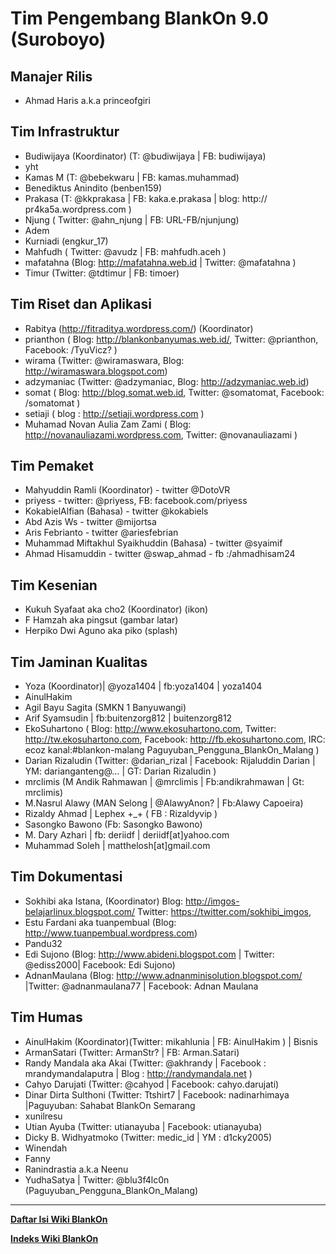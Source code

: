 # Tim Pengembang BlankOn 9.0 (Suroboyo)

## Manajer Rilis
  * Ahmad Haris a.k.a princeofgiri

## Tim Infrastruktur
   * Budiwijaya (Koordinator) (T: @budiwijaya | FB: budiwijaya)
   * yht
   * Kamas M (T: @bebekwaru | FB: kamas.muhammad)
   * Benediktus Anindito (benben159)
   * Prakasa (T: @kkprakasa | FB: kaka.e.prakasa | blog: http:// pr4ka5a.wordpress.com )
   * Njung ( Twitter: @ahn_njung | FB: URL-FB/njunjung)
   * Adem
   * Kurniadi (engkur_17)
   * Mahfudh ( Twitter: @avudz | FB: mahfudh.aceh )
   * mafatahna (Blog: ​http://mafatahna.web.id | Twitter: @mafatahna )
   * Timur (Twitter: @tdtimur | FB: timoer)

## Tim Riset dan Aplikasi
   * Rabitya (​http://fitraditya.wordpress.com/) (Koordinator)
   * prianthon ( Blog: ​http://blankonbanyumas.web.id/, Twitter: @prianthon, Facebook: /TyuVicz? )
   * wirama (Twitter: @wiramaswara, Blog: ​http://wiramaswara.blogspot.com)
   * adzymaniac (Twitter: @adzymaniac, Blog: ​http://adzymaniac.web.id)
   * somat ( Blog: ​http://blog.somat.web.id, Twitter: @somatomat, Facebook: /somatomat )
   * setiaji ( blog : ​http://setiaji.wordpress.com )
   * Muhamad Novan Aulia Zam Zami ( Blog: ​http://novanauliazami.wordpress.com, Twitter: @novanauliazami )

## Tim Pemaket
   * Mahyuddin Ramli (Koordinator) - twitter @DotoVR
   * priyess - twitter: @priyess, FB: facebook.com/priyess
   * KokabielAlfian (Bahasa) - twitter @kokabiels
   * Abd Azis Ws - twitter @mijortsa
   * Aris Febrianto - twitter @ariesfebrian
   * Muhammad Miftakhul Syaikhuddin (Bahasa) - twitter @syaimif
   * Ahmad Hisamuddin - twitter @swap_ahmad - fb :/ahmadhisam24

## Tim Kesenian
   * Kukuh Syafaat aka cho2 (Koordinator) (ikon)
   * F Hamzah aka pingsut (gambar latar)
   * Herpiko Dwi Aguno aka piko (splash)

## Tim Jaminan Kualitas
   * Yoza (Koordinator)| @yoza1404 | fb:yoza1404 | yoza1404
   * AinulHakim
   * Agil Bayu Sagita (SMKN 1 Banyuwangi)
   * Arif Syamsudin | fb:buitenzorg812 | buitenzorg812
   * EkoSuhartono ( Blog: ​http://www.ekosuhartono.com, Twitter: ​http://tw.ekosuhartono.com, Facebook: ​http://fb.ekosuhartono.com, IRC: ecoz  kanal:#blankon-malang Paguyuban_Pengguna_BlankOn_Malang )
   * Darian Rizaludin (Twitter: @darian_rizal | Facebook: Rijaluddin Darian |  YM: darianganteng@… | GT: Darian Rizaludin )
   * mrclimis (M Andik Rahmawan | @mrclimis | Fb:andikrahmawan | Gt: mrclimis)
   * M.Nasrul Alawy (MAN Selong | @AlawyAnon? | Fb:Alawy Capoeira)
   * Rizaldy Ahmad | Lephex +_+ ( FB : Rizaldyvip )
   * Sasongko Bawono (Fb: Sasongko Bawono)
   * M. Dary Azhari | fb: deriidf | deriidf[at]yahoo.com
   * Muhammad Soleh | matthelosh[at]gmail.com

## Tim Dokumentasi
   * Sokhibi aka Istana, (Koordinator) Blog: ​http://imgos-belajarlinux.blogspot.com/ Twitter: ​https://twitter.com/sokhibi_imgos,
   * Estu Fardani aka tuanpembual (Blog: ​http://www.tuanpembual.wordpress.com)
   * Pandu32
   * Edi Sujono (Blog: ​http://www.abideni.blogspot.com | Twitter: @ediss2000| Facebook: Edi Sujono)
   * AdnanMaulana (Blog: ​http://www.adnanminisolution.blogspot.com/ |Twitter: @adnanmaulana77 | Facebook: Adnan Maulana

## Tim Humas
   * AinulHakim (Koordinator)(Twitter: mikahlunia | FB: AinulHakim ) | Bisnis
   * ArmanSatari (Twitter: ArmanStr? | FB: Arman.Satari)
   * Randy Mandala aka Akai (Twitter: @akhrandy | Facebook : mrandymandalaputra | Blog : ​http://randymandala.net )
   * Cahyo Darujati (Twitter: @cahyod | Facebook: cahyo.darujati)
   * Dinar Dirta Sulthoni (Twitter: Ttshirt7 | Facebook: nadinarhimaya |Paguyuban: Sahabat BlankOn Semarang
   * xunilresu
   * Utian Ayuba (Twitter: utianayuba | Facebook: utianayuba)
   * Dicky B. Widhyatmoko (Twitter: medic_id | YM : d1cky2005)
   * Winendah
   * Fanny
   * Ranindrastia a.k.a Neenu
   * YudhaSatya | Twitter: @blu3f4lc0n (Paguyuban_Pengguna_BlankOn_Malang)



---
[**Daftar Isi Wiki BlankOn**](/wiki/DaftarIsi/index.html)
 
[**Indeks Wiki BlankOn**](/wiki/Indeks.html)



